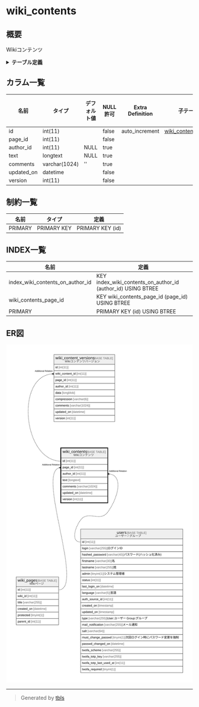 # wiki_contents

## 概要

Wikiコンテンツ

<details>
<summary><strong>テーブル定義</strong></summary>

```sql
CREATE TABLE `wiki_contents` (
  `id` int(11) NOT NULL AUTO_INCREMENT,
  `page_id` int(11) NOT NULL,
  `author_id` int(11) DEFAULT NULL,
  `text` longtext DEFAULT NULL,
  `comments` varchar(1024) DEFAULT '',
  `updated_on` datetime NOT NULL,
  `version` int(11) NOT NULL,
  PRIMARY KEY (`id`),
  KEY `wiki_contents_page_id` (`page_id`),
  KEY `index_wiki_contents_on_author_id` (`author_id`)
) ENGINE=InnoDB DEFAULT CHARSET=utf8mb4 COLLATE=utf8mb4_general_ci
```

</details>

## カラム一覧

| 名前         | タイプ           | デフォルト値       | NULL許可   | Extra Definition | 子テーブル                                             | 親テーブル                       | コメント     |
| ---------- | ------------- | ------------ | -------- | ---------------- | ------------------------------------------------- | --------------------------- | -------- |
| id         | int(11)       |              | false    | auto_increment   | [wiki_content_versions](wiki_content_versions.md) |                             |          |
| page_id    | int(11)       |              | false    |                  |                                                   | [wiki_pages](wiki_pages.md) |          |
| author_id  | int(11)       | NULL         | true     |                  |                                                   | [users](users.md)           |          |
| text       | longtext      | NULL         | true     |                  |                                                   |                             |          |
| comments   | varchar(1024) | ''           | true     |                  |                                                   |                             |          |
| updated_on | datetime      |              | false    |                  |                                                   |                             |          |
| version    | int(11)       |              | false    |                  |                                                   |                             |          |

## 制約一覧

| 名前      | タイプ         | 定義               |
| ------- | ----------- | ---------------- |
| PRIMARY | PRIMARY KEY | PRIMARY KEY (id) |

## INDEX一覧

| 名前                               | 定義                                                           |
| -------------------------------- | ------------------------------------------------------------ |
| index_wiki_contents_on_author_id | KEY index_wiki_contents_on_author_id (author_id) USING BTREE |
| wiki_contents_page_id            | KEY wiki_contents_page_id (page_id) USING BTREE              |
| PRIMARY                          | PRIMARY KEY (id) USING BTREE                                 |

## ER図

![er](wiki_contents.svg)

---

> Generated by [tbls](https://github.com/k1LoW/tbls)
